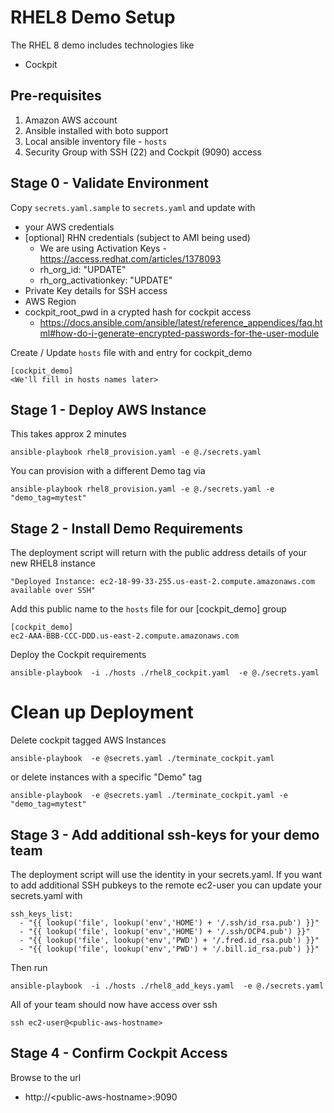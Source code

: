 # RHEL8 Demo Setup

The RHEL 8 demo includes technologies like

* Cockpit


## Pre-requisites
1. Amazon AWS account
2. Ansible installed with boto support
3. Local ansible inventory file - ```hosts```
3. Security Group with SSH (22) and Cockpit (9090) access


## Stage 0 - Validate Environment
Copy `secrets.yaml.sample` to `secrets.yaml` and update with

* your AWS credentials
* [optional] RHN credentials (subject to AMI being used)
    * We are using Activation Keys - https://access.redhat.com/articles/1378093
    * rh_org_id: "UPDATE"
    * rh_org_activationkey: "UPDATE"
* Private Key details for SSH access
* AWS Region
* cockpit_root_pwd in a crypted hash for cockpit access
    * https://docs.ansible.com/ansible/latest/reference_appendices/faq.html#how-do-i-generate-encrypted-passwords-for-the-user-module



Create / Update ```hosts``` file with and entry for cockpit_demo
```
[cockpit_demo]
<We'll fill in hosts names later>
```

## Stage 1 - Deploy AWS Instance
This takes approx 2 minutes
```
ansible-playbook rhel8_provision.yaml -e @./secrets.yaml
```

You can provision with a different Demo tag via
```
ansible-playbook rhel8_provision.yaml -e @./secrets.yaml -e "demo_tag=mytest"
```

## Stage 2 - Install Demo Requirements
The deployment script will return with the public address details of your new RHEL8 instance
```
"Deployed Instance: ec2-18-99-33-255.us-east-2.compute.amazonaws.com available over SSH"
```

Add this public name to the ```hosts``` file for our [cockpit_demo] group
```
[cockpit_demo]
ec2-AAA-BBB-CCC-DDD.us-east-2.compute.amazonaws.com
```

Deploy the Cockpit requirements
```
ansible-playbook  -i ./hosts ./rhel8_cockpit.yaml  -e @./secrets.yaml
```

# Clean up Deployment
Delete cockpit tagged AWS Instances

```
ansible-playbook  -e @secrets.yaml ./terminate_cockpit.yaml 
```

or delete instances with a specific "Demo" tag

```
ansible-playbook  -e @secrets.yaml ./terminate_cockpit.yaml -e "demo_tag=mytest"
```

## Stage 3 - Add additional ssh-keys for your demo team
The deployment script will use the identity in your secrets.yaml. If you want to add additional
SSH pubkeys to the remote ec2-user you can update your secrets.yaml with
```
ssh_keys_list:
  - "{{ lookup('file', lookup('env','HOME') + '/.ssh/id_rsa.pub') }}"
  - "{{ lookup('file', lookup('env','HOME') + '/.ssh/OCP4.pub') }}"
  - "{{ lookup('file', lookup('env','PWD') + '/.fred.id_rsa.pub') }}"
  - "{{ lookup('file', lookup('env','PWD') + '/.bill.id_rsa.pub') }}"
```
Then run
```
ansible-playbook  -i ./hosts ./rhel8_add_keys.yaml  -e @./secrets.yaml
```
All of your team should now have access over ssh
```
ssh ec2-user@<public-aws-hostname>
```

## Stage 4 - Confirm Cockpit Access
Browse to the url

 - http://<public-aws-hostname\>:9090
